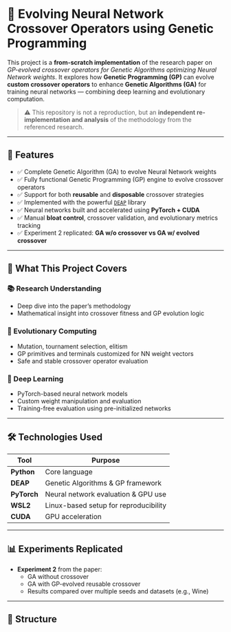# 🧬 Evolving Neural Network Crossover Operators using Genetic Programming

This project is a **from-scratch implementation** of the research paper on *GP-evolved crossover operators for Genetic Algorithms optimizing Neural Network weights*. It explores how **Genetic Programming (GP)** can evolve **custom crossover operators** to enhance **Genetic Algorithms (GA)** for training neural networks — combining deep learning and evolutionary computation.

> ⚠️ This repository is not a reproduction, but an **independent re-implementation and analysis** of the methodology from the referenced research.

---

## 🚀 Features

- ✅ Complete Genetic Algorithm (GA) to evolve Neural Network weights
- ✅ Fully functional Genetic Programming (GP) engine to evolve crossover operators
- ✅ Support for both **reusable** and **disposable** crossover strategies
- ✅ Implemented with the powerful [`DEAP`](https://github.com/DEAP/deap) library
- ✅ Neural networks built and accelerated using **PyTorch + CUDA**
- ✅ Manual **bloat control**, crossover validation, and evolutionary metrics tracking
- ✅ Experiment 2 replicated: **GA w/o crossover vs GA w/ evolved crossover**

---

## 🧠 What This Project Covers

### 📚 Research Understanding
- Deep dive into the paper’s methodology
- Mathematical insight into crossover fitness and GP evolution logic

### 🧬 Evolutionary Computing
- Mutation, tournament selection, elitism
- GP primitives and terminals customized for NN weight vectors
- Safe and stable crossover operator evaluation

### 🧠 Deep Learning
- PyTorch-based neural network models
- Custom weight manipulation and evaluation
- Training-free evaluation using pre-initialized networks

---

## 🛠️ Technologies Used

| Tool        | Purpose                            |
|-------------|-------------------------------------|
| **Python**  | Core language                       |
| **DEAP**    | Genetic Algorithms & GP framework   |
| **PyTorch** | Neural network evaluation & GPU use |
| **WSL2**    | Linux-based setup for reproducibility |
| **CUDA**    | GPU acceleration                    |

---

## 📊 Experiments Replicated

- **Experiment 2** from the paper:
  - GA without crossover
  - GA with GP-evolved reusable crossover
  - Results compared over multiple seeds and datasets (e.g., Wine)

---

## 📁 Structure

